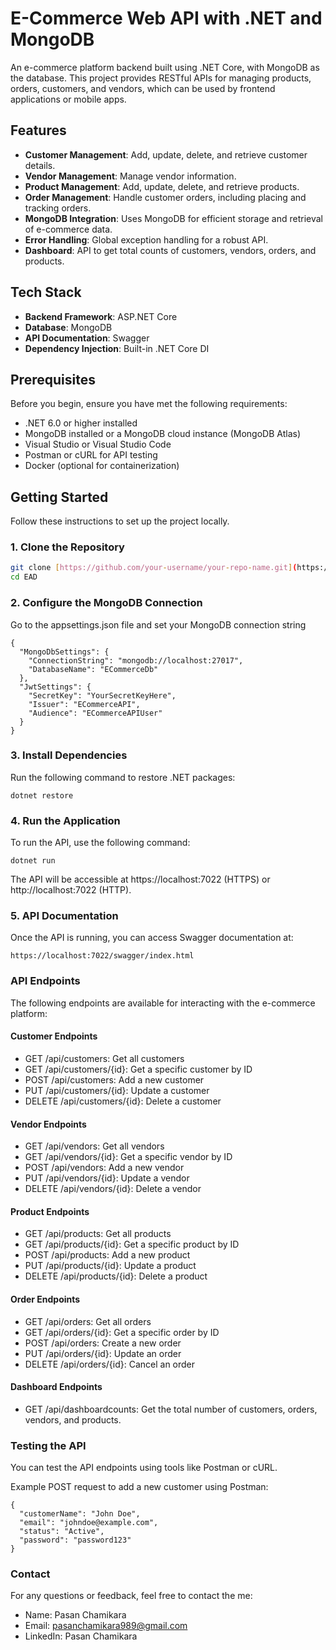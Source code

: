 # E-Commerce Web API with .NET and MongoDB

An e-commerce platform backend built using .NET Core, with MongoDB as the database. This project provides RESTful APIs for managing products, orders, customers, and vendors, which can be used by frontend applications or mobile apps.

## Features

- **Customer Management**: Add, update, delete, and retrieve customer details.
- **Vendor Management**: Manage vendor information.
- **Product Management**: Add, update, delete, and retrieve products.
- **Order Management**: Handle customer orders, including placing and tracking orders.
- **MongoDB Integration**: Uses MongoDB for efficient storage and retrieval of e-commerce data.
- **Error Handling**: Global exception handling for a robust API.
- **Dashboard**: API to get total counts of customers, vendors, orders, and products.

## Tech Stack

- **Backend Framework**: ASP.NET Core
- **Database**: MongoDB
- **API Documentation**: Swagger
- **Dependency Injection**: Built-in .NET Core DI

## Prerequisites

Before you begin, ensure you have met the following requirements:

- .NET 6.0 or higher installed
- MongoDB installed or a MongoDB cloud instance (MongoDB Atlas)
- Visual Studio or Visual Studio Code
- Postman or cURL for API testing
- Docker (optional for containerization)

## Getting Started

Follow these instructions to set up the project locally.

### 1. Clone the Repository

```bash
git clone [https://github.com/your-username/your-repo-name.git](https://github.com/pasanchamikara99/EAD.git]
cd EAD

```
### 2. Configure the MongoDB Connection
Go to the appsettings.json file and set your MongoDB connection string

```
{
  "MongoDbSettings": {
    "ConnectionString": "mongodb://localhost:27017",
    "DatabaseName": "ECommerceDb"
  },
  "JwtSettings": {
    "SecretKey": "YourSecretKeyHere",
    "Issuer": "ECommerceAPI",
    "Audience": "ECommerceAPIUser"
  }
}

```

### 3. Install Dependencies
Run the following command to restore .NET packages:

```
dotnet restore
```

### 4. Run the Application
To run the API, use the following command:

```
dotnet run
```
The API will be accessible at https://localhost:7022 (HTTPS) or http://localhost:7022 (HTTP).

### 5. API Documentation
Once the API is running, you can access Swagger documentation at:

```
https://localhost:7022/swagger/index.html
```


### API Endpoints
The following endpoints are available for interacting with the e-commerce platform:

#### Customer Endpoints
- GET /api/customers: Get all customers
- GET /api/customers/{id}: Get a specific customer by ID
- POST /api/customers: Add a new customer
- PUT /api/customers/{id}: Update a customer
- DELETE /api/customers/{id}: Delete a customer

#### Vendor Endpoints
 - GET /api/vendors: Get all vendors
 - GET /api/vendors/{id}: Get a specific vendor by ID
 - POST /api/vendors: Add a new vendor
 - PUT /api/vendors/{id}: Update a vendor
 - DELETE /api/vendors/{id}: Delete a vendor
#### Product Endpoints
 - GET /api/products: Get all products
 - GET /api/products/{id}: Get a specific product by ID
 - POST /api/products: Add a new product
 - PUT /api/products/{id}: Update a product
 - DELETE /api/products/{id}: Delete a product
#### Order Endpoints
 - GET /api/orders: Get all orders
 - GET /api/orders/{id}: Get a specific order by ID
 - POST /api/orders: Create a new order
 - PUT /api/orders/{id}: Update an order
 - DELETE /api/orders/{id}: Cancel an order
#### Dashboard Endpoints
 - GET /api/dashboardcounts: Get the total number of customers, orders, vendors, and products.

### Testing the API
You can test the API endpoints using tools like Postman or cURL.

Example POST request to add a new customer using Postman:

```
{
  "customerName": "John Doe",
  "email": "johndoe@example.com",
  "status": "Active",
  "password": "password123"
}

```

### Contact
For any questions or feedback, feel free to contact the me:

 - Name: Pasan Chamikara
 - Email: pasanchamikara989@gmail.com
 - LinkedIn: Pasan Chamikara





